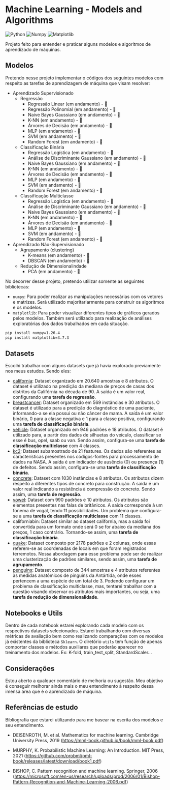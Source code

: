 # Machine Learning - Models and Algorithms

![Python](https://img.shields.io/badge/python-v3.12+-blue.svg) ![Numpy](https://img.shields.io/badge/numpy-v1.26.4-4287f5.svg) ![Matplotlib](https://img.shields.io/badge/matplotlib-v3.7.3-important.svg)

Projeto feito para entender e praticar alguns modelos e algoritmos de aprendizado de máquinas.

## Modelos

Pretendo nesse projeto implementar o códigos dos seguintes modelos com respeito as tarefas de aprendizagem de máquina que visam resolver:

- Aprendizado Supervisionado 
    - Regressão
        - Regressão Linear (em andamento) - 🚧
        - Regressão Polinomial (em andamento) - 🚧
        - Naive Bayes Gaussiano (em andamento) - 🚧
        - K-NN (em andamento) - 🚧
        - Árvores de Decisão (em andamento) - 🚧
        - MLP (em andamento) - 🚧
        - SVM (em andamento) - 🚧
        - Random Forest (em andamento) - 🚧
    - Classificação Binária
        - Regressão Logística (em andamento) - 🚧
        - Análise de Discriminante Gaussiano (em andamento) - 🚧
        - Naive Bayes Gaussiano (em andamento) - 🚧
        - K-NN (em andamento) - 🚧
        - Árvores de Decisão (em andamento) - 🚧
        - MLP (em andamento) - 🚧
        - SVM (em andamento) - 🚧
        - Random Forest (em andamento) - 🚧
    - Classificação Multiclasse
        - Regressão Logística (em andamento) - 🚧
        - Análise de Discriminante Gaussiano (em andamento) - 🚧
        - Naive Bayes Gaussiano (em andamento) - 🚧
        - K-NN (em andamento) - 🚧
        - Árvores de Decisão (em andamento) - 🚧
        - MLP (em andamento) - 🚧
        - SVM (em andamento) - 🚧
        - Random Forest (em andamento) - 🚧
- Aprendizado Não-Supervisionado
    - Agrupamento (clustering)
        - K-means (em andamento) - 🚧
        - DBSCAN (em andamento) - 🚧
    - Redução de Dimensionalindade
        - PCA (em andamento) - 🚧

No decorrer desse projeto, pretendo utilizar somente as seguintes bibliotecas:

* `numpy`: Para poder realizar as manipulações necessárias com os vetores e matrizes. Será utilizado majoritariarmente para construir os algoritmos e os modelos.
* `matplotlib`: Para poder visualizar diferentes tipos de gráficos gerados pelos modelos. Também será utilizado para realização de análises exploratórias dos dados trabalhados em cada situação.

```bash
pip install numpy=1.26.4
pip install matplotlib=3.7.3
```

## Datasets

Escolhi trabalhar com alguns datasets que já havia explorado previamente nos meus estudos. Sendo eles:

- [california](https://scikit-learn.org/stable/datasets/real_world.html#california-housing-dataset): Dataset organizado em 20.640 amostras e 8 atributos. O dataset é utilizado na predição da mediana de preços de casas dos distritos da Califórnia na década de 90. A saída é um valor real, configurando uma **tarefa de regressão**.
- [breastcancer](https://archive.ics.uci.edu/dataset/17/breast+cancer+wisconsin+diagnostic): Dataset organizado em 569 instâncias e 30 atributos. O dataset é utilizado para a predição do diagnóstico de uma paciente, informando-a se ela possui ou não câncer de mama. A saída é um valor binário, 0 para a classe negativa e 1 para a classe positiva, configurando uma **tarefa de classificação binária**.
- [vehicle](https://www.openml.org/search?type=data&sort=runs&id=54&status=active): Dataset organizado em 946 padrões e 18 atributos. O dataset é utilizado para, a partir dos dados de silhuetas do veículo, classificar se esse é bus, opel, saab ou van. Sendo assim, configura-se uma **tarefa de classificação multiclasse** com 4 classes.
- [kc2](https://k8sapi.openml.org/d/1063): Dataset subamostrado de 21 features. Os dados são referentes as características presentes nos códigos-fontes para processamento de dados na NASA. A saída é um indicador de ausência (0) ou presença (1) de defeitos. Sendo assim, configura-se uma **tarefa de classificação binária**.
- [concrete](https://www.openml.org/search?type=data&sort=runs&id=4353&status=active): Dataset com 1030 instâncias e 8 atributos. Os atributos dizem respeito a diferentes tipos de concreto para construção. A saída é um valor real indicando a resistência à compressão do concreto. Sendo assim, uma **tarefa de regressão**.
- [vowel](https://www.openml.org/search?type=data&sort=runs&id=307&status=active): Dataset com 990 padrões e 10 atributos. Os atributos são elementos presentes nas falas de britânicos. A saída corresponde à um fonema de vogal, tendo 11 possibilidades. Um problema que configura-se a uma **tarefa de classificação multiclasse** com 11 classes.
- californiabin: Dataset similar ao dataset california, mas a saída foi convertida para um formato onde será 0 se for abaixo da mediana dos preços, 1 caso contrário. Tornando-se assim, uma **tarefa de classificação binária**.
- [quake](https://www.openml.org/search?type=data&sort=runs&id=772&status=active): Dataset composto por 2178 padrões e 2 colunas, onde essas referem-se as coordenadas de locais em que foram registrados terremotos. Nossa abordagem para esse problema pode ser de realizar uma clusterização de padrões similares, sendo assim, uma **tarefa de agrupamento**.
- [penguins](https://allisonhorst.github.io/palmerpenguins/): Dataset composto de 344 amostras e 4 atributos referentes às medidas anatômicos de pinguins da Antártida, onde esses pertencem a uma espécie de um total de 3. Podendo configurar um problema de classificação multiclasse, mas, tentarei trabalhar com a questão visando observar os atributos mais importantes, ou seja, uma **tarefa de redução de dimensionalidade**.

## Notebooks e Utils

Dentro de cada notebook estarei explorando cada modelo com os respectivos datasets selecionados. Estarei trabalhando com diversas métricas de avaliação bem como realizando comparações com os modelos já existentes da biblioteca `Sklearn`. O diretório `utils` tem função de apenas comportar classes e métodos auxiliares que poderão aparecer no treinamento dos modelos. Ex: K-fold, train_test_split, StandardScaler...

## Considerações

Estou aberto a qualquer comentário de melhoria ou sugestão. Meu objetivo é conseguir melhorar ainda mais o meu entendimento à respeito dessa imensa área que é o aprendizado de máquina.

## Referências de estudo

Bibliografia que estarei utilizando para me basear na escrita dos modelos e seu entendimento.

* DEISENROTH, M. et al. Mathematics for machine learning. Cambridge University Press, 2019 (https://mml-book.github.io/book/mml-book.pdf)

* MURPHY, K. Probabilistic Machine Learning: An Introduction. MIT Press, 2021 (https://github.com/probml/pml-book/releases/latest/download/book1.pdf)

* BISHOP, C. Pattern recognition and machine learning. Springer, 2006 (https://microsoft.com/en-us/research/uploads/prod/2006/01/Bishop-Pattern-Recognition-and-Machine-Learning-2006.pdf)
